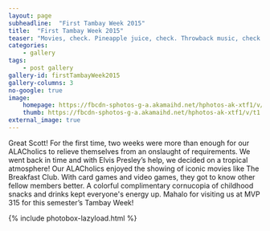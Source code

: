 ```yaml
---
layout: page
subheadline:  "First Tambay Week 2015"
title:  "First Tambay Week 2015"
teaser: "Movies, check. Pineapple juice, check. Throwback music, check. Gargantuan Hawaiian pizza, check."
categories:
    - gallery
tags:
    - post gallery
gallery-id: firstTambayWeek2015
gallery-columns: 3
no-google: true
image:
    homepage: https://fbcdn-sphotos-g-a.akamaihd.net/hphotos-ak-xtf1/v/t1.0-9/12193291_865154336915566_8826679786518037916_n.jpg?oh=1452850a39520fdf2906756a0982b8bd&oe=56F80B1C&__gda__=1455289927_84f0b607ea7b8355da5d3a57ac815e20
    thumb: https://fbcdn-sphotos-g-a.akamaihd.net/hphotos-ak-xtf1/v/t1.0-9/12193291_865154336915566_8826679786518037916_n.jpg?oh=1452850a39520fdf2906756a0982b8bd&oe=56F80B1C&__gda__=1455289927_84f0b607ea7b8355da5d3a57ac815e20
external_image: true
---
```



Great Scott! For the first time, two weeks were more than enough for our ALACholics to relieve themselves from an onslaught of requirements. We went back in time and with Elvis Presley’s help, we decided on a tropical atmosphere! Our ALACholics enjoyed the showing of iconic movies like The Breakfast Club. With card games and video games, they got to know other fellow members better. A colorful complimentary cornucopia of childhood snacks and drinks kept everyone's energy up. Mahalo for visiting us at MVP 315 for this semester’s Tambay Week!

{% include photobox-lazyload.html %}


